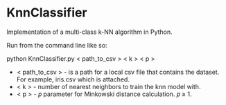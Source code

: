 # KnnClassifier
Implementation of a multi-class k-NN algorithm in Python. 

Run from the command line like so:

python KnnClassifier.py < path_to_csv > < k > < p >
  * < path_to_csv > - is a path for a local csv file that contains the dataset. For example, iris.csv which is
attached.
  * < k > - number of nearest neighbors to train the knn model with.
  * < p > - 𝑝 parameter for Minkowski distance calculation. 𝑝 ≥ 1.
